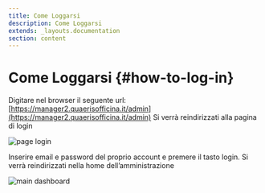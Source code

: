 ```yaml
---
title: Come Loggarsi
description: Come Loggarsi
extends: _layouts.documentation
section: content
---
```


# Come Loggarsi {#how-to-log-in}

Digitare nel browser il seguente url: [https://manager2.quaerisofficina.it/admin](https://manager2.quaerisofficina.it/admin)
Si verrà reindirizzati alla pagina di login

![page login](https://quaeris-tv.github.io/doc_quaeris/assets/images/login_page.png "page login")

Inserire email e password del proprio account e premere il tasto login.
Si verrà reindirizzati nella home dell’amministrazione

![main dashboard](https://quaeris-tv.github.io/doc_quaeris/assets/images/main_dashboard.png "main dashboard")